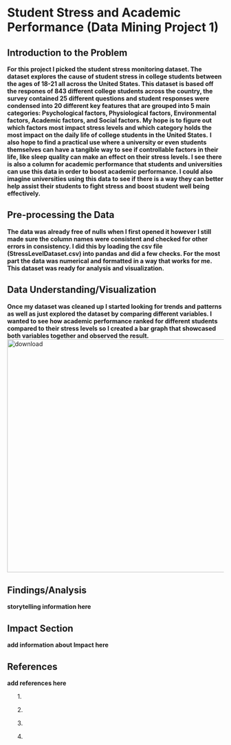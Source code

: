 # Student Stress and Academic Performance (Data Mining Project 1)
<b></b>
<H2>Introduction to the Problem</H2>
<b>For this project I picked the student stress monitoring dataset. The dataset explores the cause of student stress in college students between the ages of 18-21 all across the United States. This dataset is based off the respones of 843 different college students across the country, the survey contained 25 different questions and student responses were condensed into 20 different key features that are grouped into 5 main categories: Psychological factors, Physiological factors, Environmental factors, Academic factors, and Social factors. My hope is to figure out which factors most impact stress levels and which category holds the most impact on the daily life of college students in the United States.</b>
<b>I also hope to find a practical use where a university or even students themselves can have a tangible way to see if controllable factors in their life, like sleep quality can make an effect on their stress levels. I see there is also a column for academic performance that students and universities can use this data in order to boost academic performance. I could also imagine universities using this data to see if there is a way they can better help assist their students to fight stress and boost student well being effectively.</b>
<h2>Pre-processing the Data</h2>
<b>The data was already free of nulls when I first opened it however I still made sure the column names were consistent and checked for other errors in consistency. I did this by loading the csv file (StressLevelDataset.csv) into pandas and did a few checks. For the most part the data was numerical and formatted in a way that works for me. This dataset was ready for analysis and visualization.</b>
<h2>Data Understanding/Visualization</h2>
<b>Once my dataset was cleaned up I started looking for trends and patterns as well as just explored the dataset by comparing different variables. I wanted to see how academic performance ranked for different students compared to their stress levels so I created a bar graph that showcased both variables together and observed the result.</b>
<img width="695" height="542" alt="download" src="https://github.com/user-attachments/assets/1652ba7f-400e-4e2f-a8c5-c82adf814d21" />
<h2>Findings/Analysis</h2>
<b>storytelling information here</b>
<h2>Impact Section</h2>
<b>add information about Impact here</b>
<h2>References</h2>
<b>add references here</b>
<ul>1. </ul>
<ul>2. </ul>
<ul>3. </ul>
<ul>4. </ul>

